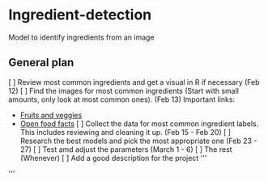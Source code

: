 # Ingredient-detection
Model to identify ingredients from an image


## General plan

[ ] Review most common ingredients and get a visual in R if necessary (Feb 12)
[ ] Find the images for most common ingredients (Start with small amounts, only look at most common ones). (Feb 13)
Important links:
* [Fruits and veggies](https://www.kaggle.com/kritikseth/fruit-and-vegetable-image-recognition)
* [Open food facts](https://world.openfoodfacts.org/cgi/search.pl?search_terms=ketchup&search_simple=1&action=process)
[ ] Collect the data for most common ingredient labels. This includes reviewing and cleaning it up. (Feb 15 - Feb 20)
[ ] Research the best models and pick the most appropriate one (Feb 23 - 27)
[ ] Test amd adjust the parameters (March 1 - 6)
[ ] The rest (Whenever)
[ ] Add a good description for the project
'''

'''
